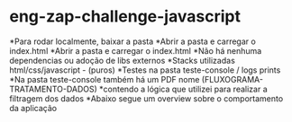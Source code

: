  # eng-zap-challenge-javascript
 
 *Para rodar localmente, baixar a pasta
 *Abrir a pasta e carregar o index.html
 *Abrir a pasta e carregar o index.html
 *Não há nenhuma dependencias ou adoção de libs externos 
 *Stacks utilizadas html/css/javascript - (puros)
 *Testes na pasta teste-console / logs prints
 *Na pasta teste-console também há um PDF nome (FLUXOGRAMA-TRATAMENTO-DADOS) 
 *contendo a lógica que utilizei para realizar a filtragem dos dados
 *Abaixo segue um overview sobre o comportamento da aplicação

